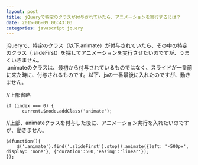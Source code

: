 ```yaml
---
layout: post
title: jQueryで特定のクラスが付与されていたら、アニメーションを実行するには？
date: 2015-06-09 06:43:03
categories: javascript jquery
---
```

<p>jQueryで、特定のクラス（以下.animate）が付与されていたら、その中の特定のクラス（.slideFirst）を探してアニメーションを実行させたいのですが、うまくいきません。<br>
.animateのクラスは、最初から付与されているものではなく、スライドが一番前に来た時に、付与されるものです。以下、jsの一番最後に入れたのですが、動きません。</p>

<p>//上部省略</p>

```
if (index === 0) {
      current.$node.addClass('animate');
```

<p>//上部、animateクラスを付与した後に、アニメーション実行を入れたいのですが、動きません。</p>

```
$(function(){
    $('.animate').find('.slideFirst').stop().animate({left: '-500px', display: 'none'}, {'duration':500,'easing':'linear'});
});
```
